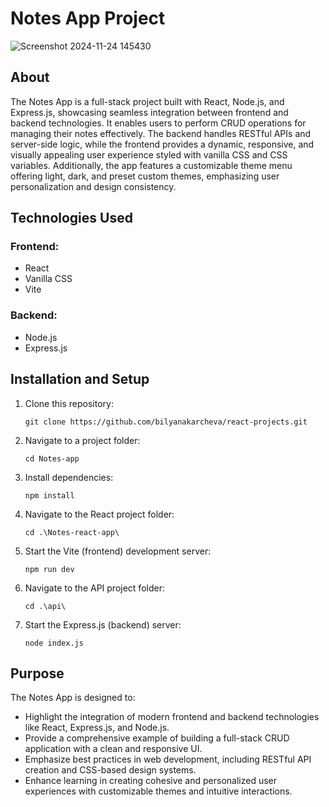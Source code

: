 # Notes App Project
![Screenshot 2024-11-24 145430](https://github.com/user-attachments/assets/c4327ce3-b78d-4d21-b16b-ccf2f80f53ab)

 ## About
The Notes App is a full-stack project built with React, Node.js, and Express.js, showcasing seamless integration between frontend and backend technologies. It enables users to perform CRUD operations for managing their notes effectively. The backend handles RESTful APIs and server-side logic, while the frontend provides a dynamic, responsive, and visually appealing user experience styled with vanilla CSS and CSS variables. Additionally, the app features a customizable theme menu offering light, dark, and preset custom themes, emphasizing user personalization and design consistency.

## Technologies Used
### Frontend:
- React
- Vanilla CSS
- Vite
### Backend:
- Node.js
- Express.js

## Installation and Setup
1. Clone this repository:
   ```
   git clone https://github.com/bilyanakarcheva/react-projects.git
   ```
2. Navigate to a project folder:
   ```
   cd Notes-app
   ```
3. Install dependencies:
   ```
   npm install
   ```
4. Navigate to the React project folder:
   ```
   cd .\Notes-react-app\

5. Start the Vite (frontend) development server:
   ```
   npm run dev
   ```  
6. Navigate to the API project folder:
   ```
   cd .\api\
7. Start the Express.js (backend) server:
   ```
   node index.js
   ```


## Purpose
The Notes App is designed to:

- Highlight the integration of modern frontend and backend technologies like React, Express.js, and Node.js.
- Provide a comprehensive example of building a full-stack CRUD application with a clean and responsive UI.
- Emphasize best practices in web development, including RESTful API creation and CSS-based design systems.
- Enhance learning in creating cohesive and personalized user experiences with customizable themes and intuitive interactions.
